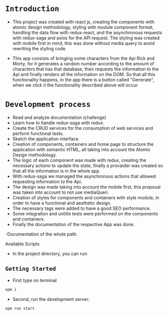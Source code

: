 # `Introduction`

 *  This project was created with react js, creating the components with atomic design methodology, styling with module component format, handling the data flow with redux-react, and the asynchronous requests with redux-saga and axios for the API request. The styling was created with mobile first in mind, this was done without media query to avoid rewriting the styling code.

 * This app consists of bringing some characters from the Api Rick and Morty, for it generates a random number according to the amount of characters that has that database, then requests the information to the Api and finally renders all the information on the DOM. So that all this functionality happens, in the app there is a button called "Generate", when we click it the functionality described above will occur.




# `Development process`

* Read and analyze documentation (challenge)
* Learn how to handle redux-saga with redux.
* Create the CRUD services for the consumption of web services and perform functional tests.
* Sketch the application interface.
* Creation of components, containers and home page to structure the application with semantic HTML, all taking into account the Atomic Design methodology.
* The logic of each component was made with redux, creating the necessary actions to update the state, finally a provaider was created so that all the information is in the whole app.
* With redux-saga we managed the asynchronous actions that allowed requesting information to the Api.
* The design was made taking into account the mobile first, this proposal was taken into account to not use mediaQueri. 
* Creation of styles for components and containers with style module, in order to have a functional and aesthetic design.
* The necessary tags were added to have a good SEO performance.
* Some integration and untitle tests were performed on the components and containers.
* Finally the documentation of the respective App was done.



-Documentation of the whole path.



Available Scripts

* In the project directory, you can run:

 ## `Getting Started`

* First type on terminal

```bash
npm i
```

* Second, run the development server:

```bash
npm run start
```
